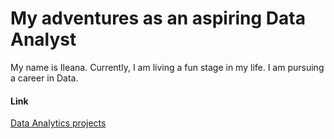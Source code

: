 # My adventures as an aspiring Data Analyst

My name is Ileana. 
Currently, I am living a fun stage in my life. I am pursuing a career in Data.

#### Link
[Data Analytics projects](projects)


